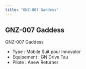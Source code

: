 ```yaml
---
title: "GNZ-007 Gaddess"
---
```


GNZ-007 Gaddess
---------------




GNZ-007 Gaddess


* Type : Mobile Suit pour Innovator
* Equipement : GN Drive Tau
* Pilote : Anew Returner
